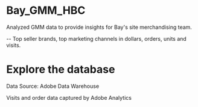 # Bay_GMM_HBC
Analyzed GMM data to provide insights for Bay's site merchandising team.

-- Top seller brands, top marketing channels in dollars, orders, units and visits.

# Explore the database

Data Source: Adobe Data Warehouse

Visits and order data captured by Adobe Analytics

